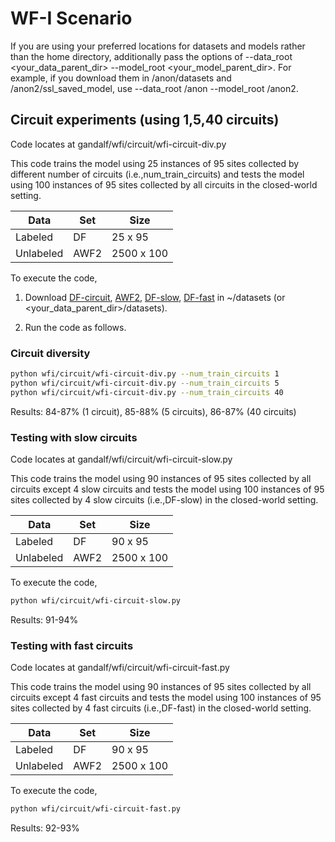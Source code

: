 # WF-I Scenario

If you are using your preferred locations for datasets and models rather than the home directory, additionally pass the options of --data_root <your_data_parent_dir> --model_root <your_model_parent_dir>. For example, if you download them in /anon/datasets and /anon2/ssl_saved_model, use --data_root /anon --model_root /anon2.

## Circuit experiments (using 1,5,40 circuits)

Code locates at gandalf/wfi/circuit/wfi-circuit-div.py

This code trains the model using 25 instances of 95 sites collected by different number of circuits (i.e.,num_train_circuits) and tests the model using 100 instances of 95 sites collected by all circuits in the closed-world setting.

| Data  | Set | Size |
| ------------- | ------------- | ------------- |
| Labeled  | DF  | 25 x 95  |
| Unlabeled  | AWF2  | 2500 x 100  |

To execute the code, 

1. Download [DF-circuit](https://docs.google.com/uc?export=download&id=1nb1BvpTYkxWK4Sk6i7iSJhvyQ4fqJPtw), [AWF2](https://docs.google.com/uc?export=download&id=1vbYleGfewHcJqkUsBL9oao7PuPExwl9R), [DF-slow](https://docs.google.com/uc?export=download&id=1Dmc9UaOmb1hRveuQlryHK_4PwzAxugXB), [DF-fast](https://docs.google.com/uc?export=download&id=1F6Qg-VzbMHZNqsMMXR63D-dlKnY08Uj6) in ~/datasets (or <your_data_parent_dir>/datasets).

2. Run the code as follows. 

### Circuit diversity

```sh
python wfi/circuit/wfi-circuit-div.py --num_train_circuits 1
python wfi/circuit/wfi-circuit-div.py --num_train_circuits 5
python wfi/circuit/wfi-circuit-div.py --num_train_circuits 40
```

Results: 84-87% (1 circuit), 85-88% (5 circuits), 86-87% (40 circuits)

### Testing with slow circuits

Code locates at gandalf/wfi/circuit/wfi-circuit-slow.py

This code trains the model using 90 instances of 95 sites collected by all circuits except 4 slow circuits and tests the model using 100 instances of 95 sites collected by 4 slow circuits (i.e.,DF-slow) in the closed-world setting.

| Data  | Set | Size |
| ------------- | ------------- | ------------- |
| Labeled  | DF  | 90 x 95  |
| Unlabeled  | AWF2  | 2500 x 100  |

To execute the code, 

```sh
python wfi/circuit/wfi-circuit-slow.py
```

Results: 91-94%

### Testing with fast circuits

Code locates at gandalf/wfi/circuit/wfi-circuit-fast.py

This code trains the model using 90 instances of 95 sites collected by all circuits except 4 fast circuits and tests the model using 100 instances of 95 sites collected by 4 fast circuits (i.e.,DF-fast) in the closed-world setting.

| Data  | Set | Size |
| ------------- | ------------- | ------------- |
| Labeled  | DF  | 90 x 95  |
| Unlabeled  | AWF2  | 2500 x 100  |

To execute the code, 

```sh
python wfi/circuit/wfi-circuit-fast.py
```

Results: 92-93%
